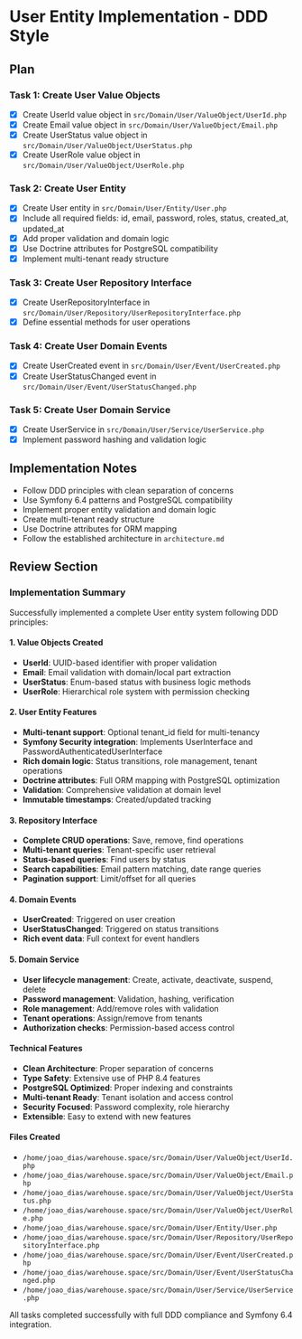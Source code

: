 # User Entity Implementation - DDD Style

## Plan

### Task 1: Create User Value Objects
- [x] Create UserId value object in `src/Domain/User/ValueObject/UserId.php`
- [x] Create Email value object in `src/Domain/User/ValueObject/Email.php`
- [x] Create UserStatus value object in `src/Domain/User/ValueObject/UserStatus.php`
- [x] Create UserRole value object in `src/Domain/User/ValueObject/UserRole.php`

### Task 2: Create User Entity
- [x] Create User entity in `src/Domain/User/Entity/User.php`
- [x] Include all required fields: id, email, password, roles, status, created_at, updated_at
- [x] Add proper validation and domain logic
- [x] Use Doctrine attributes for PostgreSQL compatibility
- [x] Implement multi-tenant ready structure

### Task 3: Create User Repository Interface
- [x] Create UserRepositoryInterface in `src/Domain/User/Repository/UserRepositoryInterface.php`
- [x] Define essential methods for user operations

### Task 4: Create User Domain Events
- [x] Create UserCreated event in `src/Domain/User/Event/UserCreated.php`
- [x] Create UserStatusChanged event in `src/Domain/User/Event/UserStatusChanged.php`

### Task 5: Create User Domain Service
- [x] Create UserService in `src/Domain/User/Service/UserService.php`
- [x] Implement password hashing and validation logic

## Implementation Notes

- Follow DDD principles with clean separation of concerns
- Use Symfony 6.4 patterns and PostgreSQL compatibility
- Implement proper entity validation and domain logic
- Create multi-tenant ready structure
- Use Doctrine attributes for ORM mapping
- Follow the established architecture in `architecture.md`

## Review Section

### Implementation Summary

Successfully implemented a complete User entity system following DDD principles:

#### 1. Value Objects Created
- **UserId**: UUID-based identifier with proper validation
- **Email**: Email validation with domain/local part extraction
- **UserStatus**: Enum-based status with business logic methods
- **UserRole**: Hierarchical role system with permission checking

#### 2. User Entity Features
- **Multi-tenant support**: Optional tenant_id field for multi-tenancy
- **Symfony Security integration**: Implements UserInterface and PasswordAuthenticatedUserInterface
- **Rich domain logic**: Status transitions, role management, tenant operations
- **Doctrine attributes**: Full ORM mapping with PostgreSQL optimization
- **Validation**: Comprehensive validation at domain level
- **Immutable timestamps**: Created/updated tracking

#### 3. Repository Interface
- **Complete CRUD operations**: Save, remove, find operations
- **Multi-tenant queries**: Tenant-specific user retrieval
- **Status-based queries**: Find users by status
- **Search capabilities**: Email pattern matching, date range queries
- **Pagination support**: Limit/offset for all queries

#### 4. Domain Events
- **UserCreated**: Triggered on user creation
- **UserStatusChanged**: Triggered on status transitions
- **Rich event data**: Full context for event handlers

#### 5. Domain Service
- **User lifecycle management**: Create, activate, deactivate, suspend, delete
- **Password management**: Validation, hashing, verification
- **Role management**: Add/remove roles with validation
- **Tenant operations**: Assign/remove from tenants
- **Authorization checks**: Permission-based access control

#### Technical Features
- **Clean Architecture**: Proper separation of concerns
- **Type Safety**: Extensive use of PHP 8.4 features
- **PostgreSQL Optimized**: Proper indexing and constraints
- **Multi-tenant Ready**: Tenant isolation and access control
- **Security Focused**: Password complexity, role hierarchy
- **Extensible**: Easy to extend with new features

#### Files Created
- `/home/joao_dias/warehouse.space/src/Domain/User/ValueObject/UserId.php`
- `/home/joao_dias/warehouse.space/src/Domain/User/ValueObject/Email.php`
- `/home/joao_dias/warehouse.space/src/Domain/User/ValueObject/UserStatus.php`
- `/home/joao_dias/warehouse.space/src/Domain/User/ValueObject/UserRole.php`
- `/home/joao_dias/warehouse.space/src/Domain/User/Entity/User.php`
- `/home/joao_dias/warehouse.space/src/Domain/User/Repository/UserRepositoryInterface.php`
- `/home/joao_dias/warehouse.space/src/Domain/User/Event/UserCreated.php`
- `/home/joao_dias/warehouse.space/src/Domain/User/Event/UserStatusChanged.php`
- `/home/joao_dias/warehouse.space/src/Domain/User/Service/UserService.php`

All tasks completed successfully with full DDD compliance and Symfony 6.4 integration.
